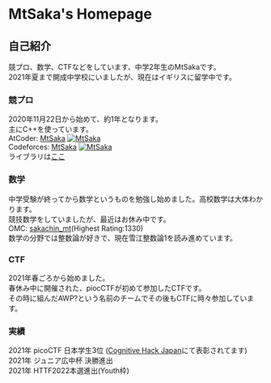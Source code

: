 # MtSaka's Homepage

## 自己紹介
競プロ、数学、CTFなどをしています、中学2年生のMtSakaです。<br>
2021年夏まで開成中学校にいましたが、現在はイギリスに留学中です。<br>
### 競プロ
2020年11月22日から始めて、約1年となります。<br>
主にC++を使っています。<br>
AtCoder: [MtSaka](https://atcoder.jp/users/MtSaka) [![MtSaka](https://img.shields.io/endpoint?url=https%3A%2F%2Fatcoder-badges.now.sh%2Fapi%2Fatcoder%2Fjson%2FMtSaka)](https://atcoder.jp/users/MtSaka)<br>
Codeforces: [MtSaka](https://codeforces.com/profile/MtSaka) [![MtSaka](https://img.shields.io/endpoint?url=https%3A%2F%2Fatcoder-badges.now.sh%2Fapi%2Fcodeforces%2Fjson%2FMtSaka)](https://codeforces.com/profile/MtSaka)<br>
ライブラリは[ここ](https://mtsaka.github.io/library/)<br>

### 数学
中学受験が終ってから数学というものを勉強し始めました。高校数学は大体わかります。<br>
競技数学をしていましたが、最近はお休み中です。<br>
OMC: [sakachin_mt](https://onlinemathcontest.com/users/sakachin_mt)(Highest Rating:1330)<br>
数学の分野では整数論が好きで、現在雪江整数論1を読み進めています。<br>

### CTF
2021年春ごろから始めました。<br>
春休み中に開催された、piocCTFが初めて参加したCTFです。<br>
その時に組んだAWP?という名前のチームでその後もCTFに時々参加しています。<br>

### 実績

2021年 picoCTF 日本学生3位 ([Cognitive Hack Japan](https://cognitivehack-jp.cognitivectf.com)にて表彰されてます)<br>
2021年 ジュニア広中杯 決勝進出<br>
2021年 HTTF2022本選進出(Youth枠)<br>